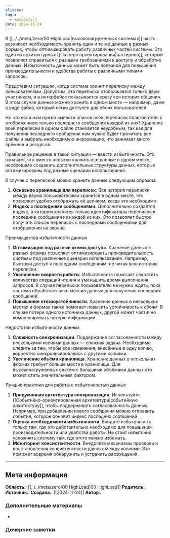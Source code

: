 ```yaml
---
aliases: 
tags:
  - maturity/🌱
date: 2024-11-24
---
```

В [[../../meta/zero/00 HighLoad|высоконагруженных системах]] часто возникает необходимость хранить одни и те же данные в разных формах, чтобы оптимизировать работу различных частей системы. Это один из архитектурных [[Паттерн проектирования|паттернов]], который позволяет справиться с разными требованиями к доступу и обработке данных. Избыточность данных может быть полезной для повышения производительности и удобства работы с различными типами запросов.

Представим ситуацию, когда система хранит переписку между пользователями. Допустим, эта переписка отображается только двум участникам, и в интерфейсе показывается сразу вся история общения. В этом случае данные можно хранить в одном месте — например, даже в виде файла, который легко доступен для обоих пользователей.

Но что если нам нужно вывести список всех переписок пользователя с отображением только последнего сообщения каждой из них? Хранение всей переписки в одном файле становится неудобным, так как для получения последнего сообщения нам нужно будет прочитать все файлы и выбрать необходимую информацию, что занимает много времени и ресурсов.

Правильное решение в такой ситуации — ввести избыточность. Это означает, что вместо попытки хранить все данные в одном месте, необходимо создавать дополнительные структуры данных, которые оптимизированы под разные сценарии использования.

В случае с перепиской можно хранить данные следующим образом:
1. **Основное хранилище для переписок**. Вся история переписки между двумя пользователями хранится в одном месте, что позволяет удобно отображать её целиком, когда это необходимо.
2. **Индекс с последними сообщениями**. Дополнительно создаётся индекс, в котором хранятся только идентификаторы переписок и последние сообщения из каждой из них. Это позволяет быстро получать список переписок с последними сообщениями для отображения на экране.

Преимущества избыточности данных
1. **Оптимизация под разные схемы доступа**. Хранение данных в разных формах позволяет оптимизировать производительность системы под различные сценарии использования. Например, быстрый доступ к последним сообщениям, не читая всю историю переписки.
2. **Увеличение скорости работы**. Избыточность помогает сократить количество операций чтения и уменьшить время выполнения запросов. В случае переписки пользователю не нужно ждать, пока система обработает весь массив данных для получения последних сообщений.
3. **Повышение отказоустойчивости**. Хранение данных в нескольких местах и формах также помогает повысить устойчивость к сбоям. В случае потери одного источника данных, другой может частично компенсировать потерю информации.

Недостатки избыточности данных
1. **Сложность синхронизации**. Поддержание согласованности между несколькими копиями данных — сложная задача. Необходимо следить за тем, чтобы все изменения, внесённые в одну копию, корректно синхронизировались с другими копиями.
2. **Увеличение объёма хранилища**. Хранение данных в нескольких формах требует больше места в хранилище. Для высоконагруженных систем с большими объёмами данных это может стать значительным фактором.

Лучшие практики для работы с избыточностью данных
1. **Продуманная архитектура синхронизации**. Используйте [[Событийно-ориентированная архитектура|событийную архитектуру]], чтобы поддерживать согласованность данных. Например, при добавлении нового сообщения можно отправить событие, которое обновит индекс последних сообщений.
2. **Оценка необходимости избыточности**. Вводите избыточность только там, где это действительно необходимо для повышения производительности или удобства работы. Не стоит избыточно усложнять систему там, где этого можно избежать.
3. **Мониторинг консистентности**. Внедряйте механизмы проверки и восстановления консистентности данных между копиями. Это поможет вовремя обнаружить и устранить расхождения.

***
## Мета информация
**Область**:: [[../../meta/zero/00 HighLoad|00 HighLoad]]
**Родитель**:: 
**Источник**:: 
**Создана**:: [[2024-11-24]]
**Автор**:: 
### Дополнительные материалы
- 

### Дочерние заметки
<!-- QueryToSerialize: LIST FROM [[]] WHERE contains(Родитель, this.file.link) or contains(parents, this.file.link) -->